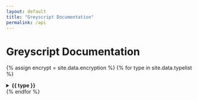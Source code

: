 ```yaml
---
layout: default
title: "Greyscript Documentation"
permalink: /api
---
```

# Greyscript Documentation
{% assign encrypt = site.data.encryption %}
{% for type in site.data.typelist %}
  <details><summary><b>{{ type }}</b></summary>
  {% for func in site.data.functions[type] %}
    {% assign args = site.data.arguments[type][func] %}
    {% assign desc = site.data.descriptions[type][func] %}
    {% assign examples = site.data.examples[type][func] %}
    {% assign returns = site.data.returns[type][func] %}
    {% capture argdata %}
        {% for a in args %}
            {% if a.optional %}
?{{ a.name }}:{{ a.type }}, 
            {% else %}
{{ a.name }}:{{ a.type }}, 
            {% endif %}
        {% endfor %})
    {% endcapture %}
    {% capture retdata %}
        {% for r in returns %}
            {% if r.subType %}
{{ r.type }}[{{ r.subType }}] | 
            {% else %}
{{ r.type }} | 
            {% endif %}
        {% endfor %}
    {% endcapture %}
    {% assign argdata = argdata | strip_newlines %}
    {% assign retdata = retdata | strip_newlines %}
    {% assign x = argdata | size | minus:2 %}
    {% assign y = retdata | size | minus:3 %}
<details><summary>{{ type }}.{{ func }}({{ argdata | slice: 1, x}}) : {{ retdata | slice: 1, y}}</summary>
{{ desc }}
{% comment %}
{% for ex in examples %}
```lua
{{ ex }}
```
    {% endfor %}
    {% endcomment %}
</details>
  {% endfor %}
  </details>
{% endfor %}